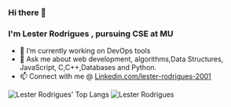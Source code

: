 ### Hi there 👋
### I'm Lester Rodrigues , pursuing CSE at MU

- 🔭 I’m currently working on DevOps tools
- 💬 Ask me about web development, algorithms,Data Structures, JavaScript, C,C++,Databases and Python.
- 📫 Connect with me @ [Linkedin.com/lester-rodrigues-2001](https://www.linkedin.com/in/lester-rodrigues-2001/)

![Lester Rodrigues' Top Langs](https://github-readme-stats.vercel.app/api/top-langs/?username=rodrigueslesterLML&layout=compact&show_icons=true&title_color=fff&icon_color=79ff97&text_color=bfbfbf&bg_color=151515)
<img src="https://github-readme-stats.vercel.app/api?username=rodrigueslesterLML&theme=algolia&show_icons=true&count_private=true&include_all_commits=true&hide=stars" alt="Lester Rodrigues" />



<!--
**rodrigueslesterLML/rodrigueslesterLML** is a ✨ _special_ ✨ repository because its `README.md` (this file) appears on your GitHub profile.

Here are some ideas to get you started:

- 🔭 I’m currently working on ...
- 🌱 I’m currently learning ...
- 👯 I’m looking to collaborate on ...
- 🤔 I’m looking for help with ...
- 💬 Ask me about ...
- 📫 How to reach me: ...
- 😄 Pronouns: ...
- ⚡ Fun fact: ...
-->
